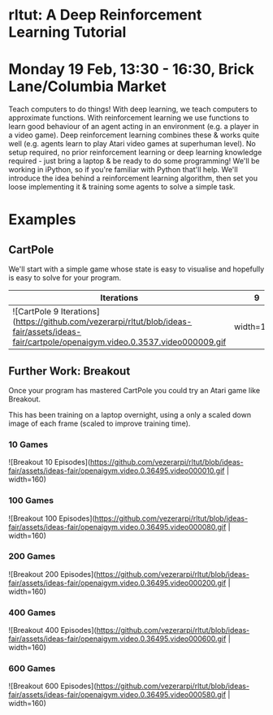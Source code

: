 # rltut: A Deep Reinforcement Learning Tutorial

# Monday 19 Feb, 13:30 - 16:30, Brick Lane/Columbia Market

Teach computers to do things! With deep learning, we teach computers to approximate functions. With reinforcement learning we use functions to learn good behaviour of an agent acting in an environment (e.g. a player in a video game). Deep reinforcement learning combines these & works quite well (e.g. agents learn to play Atari video games at superhuman level).
No setup required, no prior reinforcement learning or deep learning knowledge required - just bring a laptop & be ready to do some programming! We'll be working in iPython, so if you're familiar with Python that'll help. We'll introduce the idea behind a reinforcement learning algorithm, then set you loose implementing it & training some agents to solve a simple task.

# Examples
## CartPole

We'll start with a simple game whose state is easy to visualise and hopefully is easy to solve for your program.

Iterations | 9 | 64 | 100 | 200
---|---|---|---|---
 | ![CartPole 9 Iterations](https://github.com/vezerarpi/rltut/blob/ideas-fair/assets/ideas-fair/cartpole/openaigym.video.0.3537.video000009.gif | width=160) | ![CartPole 64 Iterations](https://github.com/vezerarpi/rltut/blob/ideas-fair/assets/ideas-fair/cartpole/openaigym.video.0.3537.video000064.gif | width=160) | ![CartPole 100 Iterations](https://github.com/vezerarpi/rltut/blob/ideas-fair/assets/ideas-fair/cartpole/openaigym.video.0.3537.video000100.gif | width=160) | ![CartPole 200 Iterations](https://github.com/vezerarpi/rltut/blob/ideas-fair/assets/ideas-fair/cartpole/openaigym.video.0.3537.video000200.gif | width=160) |


## Further Work: Breakout
Once your program has mastered CartPole you could try an Atari game like Breakout.

This has been training on a laptop overnight, using a only a scaled down image of each frame (scaled to improve training time).

### 10 Games
![Breakout 10 Episodes](https://github.com/vezerarpi/rltut/blob/ideas-fair/assets/ideas-fair/openaigym.video.0.36495.video000010.gif | width=160)

### 100 Games
![Breakout 100 Episodes](https://github.com/vezerarpi/rltut/blob/ideas-fair/assets/ideas-fair/openaigym.video.0.36495.video000080.gif | width=160)

### 200 Games
![Breakout 200 Episodes](https://github.com/vezerarpi/rltut/blob/ideas-fair/assets/ideas-fair/openaigym.video.0.36495.video000200.gif | width=160)

### 400 Games
![Breakout 400 Episodes](https://github.com/vezerarpi/rltut/blob/ideas-fair/assets/ideas-fair/openaigym.video.0.36495.video000600.gif | width=160)

### 600 Games
![Breakout 600 Episodes](https://github.com/vezerarpi/rltut/blob/ideas-fair/assets/ideas-fair/openaigym.video.0.36495.video000580.gif | width=160)
